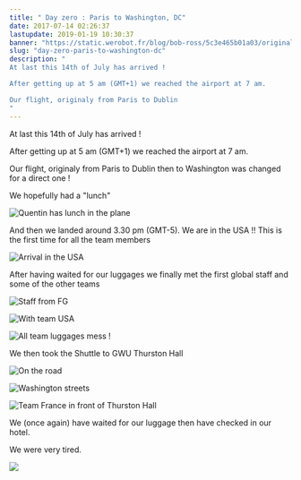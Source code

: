 ```yaml
---
title: " Day zero : Paris to Washington, DC"
date: 2017-07-14 02:26:37
lastupdate: 2019-01-19 10:30:37
banner: "https://static.werobot.fr/blog/bob-ross/5c3e465b01a03/original.jpg"
slug: "day-zero-paris-to-washington-dc"
description: " 
At last this 14th of July has arrived !

After getting up at 5 am (GMT+1) we reached the airport at 7 am.

Our flight, originaly from Paris to Dublin 
"
---
```

At last this 14th of July has arrived !

After getting up at 5 am (GMT+1) we reached the airport at 7 am.

Our flight, originaly from Paris to Dublin then to Washington was changed for a direct one !

We hopefully had a "lunch"

![Quentin has lunch in the plane](https://static.werobot.fr/blog/bob-ross/5c3e465b7e066/50.jpg "Quentin has lunch in the plane")

And then we landed around 3.30 pm (GMT-5).
We are in the USA !! This is the first time for all the team members 

![Arrival in the USA](https://static.werobot.fr/blog/bob-ross/5c3e465b01a03/50.jpg "Arrival in the USA")

After having waited for our luggages we finally met the first global staff and some of the other teams

![Staff from FG](https://static.werobot.fr/blog/bob-ross/5c3e465c5002a/50.jpg "Staff from FG")

![With team USA](https://static.werobot.fr/blog/bob-ross/5c3e465cb1efd/50.jpg "with team USA")

![All team luggages mess !](https://static.werobot.fr/blog/bob-ross/5c3e465d1fec4/50.jpg "All team luggages mess !")

We then took the Shuttle to GWU Thurston Hall

![On the road](https://static.werobot.fr/blog/bob-ross/5c3e465d8411b/50.jpg "On the road")

![Washington streets](https://static.werobot.fr/blog/bob-ross/5c3e465e29ca4/50.jpg "Washington streets")

![Team France in front of Thurston Hall](https://static.werobot.fr/blog/bob-ross/5c3e465e8e5fb/50.jpg "Team France in front of Thurston Hall")

We (once again) have waited for our luggage then have checked in our hotel.

We were very tired.

![](https://static.werobot.fr/blog/bob-ross/5c3e465f29d0a/50.jpg )
    